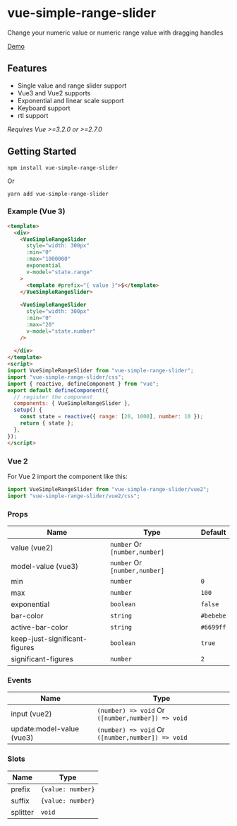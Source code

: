 # vue-simple-range-slider
Change your numeric value or numeric range value with dragging handles

[Demo](https://stackblitz.com/edit/vue-simple-range-slider-example?embed=1&file=src/App.vue&view=preview)

## Features

* Single value and range slider support
* Vue3 and Vue2 supports
* Exponential and linear scale support
* Keyboard support
* rtl support

_Requires Vue >=3.2.0 or >=2.7.0_

## Getting Started
```
npm install vue-simple-range-slider
```
Or
```
yarn add vue-simple-range-slider
```

### Example (Vue 3)
```html
<template>
  <div>
    <VueSimpleRangeSlider
      style="width: 300px"
      :min="0"
      :max="1000000"
      exponential
      v-model="state.range"
    >
      <template #prefix="{ value }">$</template>
    </VueSimpleRangeSlider>
      
    <VueSimpleRangeSlider
      style="width: 300px"
      :min="0"
      :max="20"
      v-model="state.number"
    />
      
  </div>
</template>
<script>
import VueSimpleRangeSlider from "vue-simple-range-slider";
import "vue-simple-range-slider/css";
import { reactive, defineComponent } from "vue";
export default defineComponent({
  // register the component
  components: { VueSimpleRangeSlider },
  setup() {
    const state = reactive({ range: [20, 1000], number: 10 });
    return { state };
  },
});
</script>
```



### Vue 2

For Vue 2 import the component like this:

```javascript
import VueSimpleRangeSlider from "vue-simple-range-slider/vue2";
import "vue-simple-range-slider/vue2/css";
```



### Props

|Name             |Type|Default|
|---              |---|---|
|value (vue2)      |```number``` Or ```[number,number]```||
|model-value (vue3) |```number``` Or ```[number,number]```||
|min              |```number```                         |```0```   |
|max              |```number```                         |```100``` |
|exponential      |```boolean```                        |```false```|
|bar-color         |```string```                         |```#bebebe```|
|active-bar-color   |```string```                         |```#6699ff```|
|keep-just-significant-figures   |```boolean```                         |```true```|
|significant-figures   |```number```                         |```2```|

### Events
|Name             |Type|
|---              |---|
|input (vue2)      |```(number) => void``` Or ```([number,number]) => void```|
|update:model-value (vue3)      |```(number) => void``` Or ```([number,number]) => void```|


### Slots
|Name             |Type|
|---              |---|
|prefix      |```{value: number}```|
|suffix      |```{value: number}```|
|splitter      |`void`|
